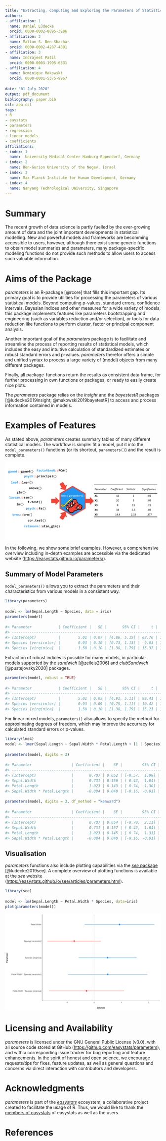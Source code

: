 ```yaml
---
title: "Extracting, Computing and Exploring the Parameters of Statistical Models using R"
authors:
- affiliation: 1
  name: Daniel Lüdecke
  orcid: 0000-0002-8895-3206
- affiliation: 2
  name: Mattan S. Ben-Shachar
  orcid: 0000-0002-4287-4801
- affiliation: 3
  name: Indrajeet Patil
  orcid: 0000-0003-1995-6531
- affiliation: 4
  name: Dominique Makowski
  orcid: 0000-0001-5375-9967

date: "01 July 2020"
output: pdf_document
bibliography: paper.bib
csl: apa.csl
tags:
- R
- eaystats
- parameters
- regression
- linear models
- coefficients
affiliations:
- index: 1
  name:  University Medical Center Hamburg-Eppendorf, Germany
- index: 2
  name: Ben-Gurion University of the Negev, Israel
- index: 3
  name: Max Planck Institute for Human Development, Germany
- index: 4
  name: Nanyang Technological University, Singapore
---
```


# Summary

The recent growth of data science is partly fuelled by the ever-growing amount of data and the joint important developments in statistical modelling. New and powerful models and frameworks are becomming accessible to users, however, although there exist some generic functions to obtain model summaries and parameters, many package-specific modeling functions do not provide such methods to allow users to access such valuable information. 

# Aims of the Package

*parameters* is an R-package [@rcore] that fills this important gap. Its primary goal is to provide utilities for processing the parameters of various statistical models. Beyond computing p-values, standard errors, confidence intervals, Bayesian indices and other measures for a wide variety of models, this package implements features like parameters bootstrapping and engineering (such as variables reduction and/or selection), or tools for data reduction like functions to perform cluster, factor or principal component analysis.

Another important goal of the *parameters* package is to facilitate and streamline the process of reporting results of statistical models, which includes the easy and intuitive calculation of standardized estimates or robust standard errors and p-values. *parameters* therefor offers a simple and unified syntax to process a large variety of (model) objects from many different packages.

Finally, all package-functions return the results as consistent data frame, for further processing in own functions or packages, or ready to easily create nice plots.

The *parameters* package relies on the *insight* and the *bayestestR* packages [@ludecke2019insight; @makowski2019bayetestR] to access and process information contained in models.

# Examples of Features

As stated above, *parameters* creates summary tables of many different statistical models. The workflow is simple: fit a model, put it into the `model_parameters()` functions (or its shortcut, `parameters()`) and the result is complete. 

![](figure1.png)

In the following, we show some brief examples. However, a comprehensive overview including in-depth examples are accessible via the dedicated website (https://easystats.github.io/parameters/).

## Summary of Model Parameters

`model_parameters()` allows you to extract the parameters and their characteristics from various models in a consistent way.

``` r
library(parameters)

model <- lm(Sepal.Length ~ Species, data = iris)
parameters(model)

#> Parameter            | Coefficient |   SE |       95% CI |     t |  df |      p
#> -------------------------------------------------------------------------------
#> (Intercept)          |        5.01 | 0.07 | [4.86, 5.15] | 68.76 | 147 | < .001
#> Species [versicolor] |        0.93 | 0.10 | [0.73, 1.13] |  9.03 | 147 | < .001
#> Species [virginica]  |        1.58 | 0.10 | [1.38, 1.79] | 15.37 | 147 | < .001
```

Extraction of robust indices is possible for many models, in particular models supported by the *sandwich* [@zeileis2006] and *clubSandwich* [@pustejovsky2020] packages.

``` r
parameters(model, robust = TRUE)

#> Parameter            | Coefficient |   SE |       95% CI |     t |  df |      p
#> -------------------------------------------------------------------------------
#> (Intercept)          |        5.01 | 0.05 | [4.91, 5.11] | 99.41 | 147 | < .001
#> Species [versicolor] |        0.93 | 0.09 | [0.75, 1.11] | 10.42 | 147 | < .001
#> Species [virginica]  |        1.58 | 0.10 | [1.38, 1.79] | 15.23 | 147 | < .001
```

For linear mixed models, `parameters()` also allows to specify the method for approximating degrees of freedom, which may improve the accurracy for calculated standard errors or p-values.

``` r
library(lme4)
model <- lmer(Sepal.Length ~ Sepal.Width * Petal.Length + (1 | Species), data = iris)

parameters(model, digits = 3)

#> Parameter                  | Coefficient |    SE |         95% CI |      t |  df |      p
#> -----------------------------------------------------------------------------------------
#> (Intercept)                |       0.707 | 0.652 | [-0.57,  1.98] |  1.085 | 144 | 0.278 
#> Sepal.Width                |       0.731 | 0.156 | [ 0.43,  1.04] |  4.693 | 144 | < .001
#> Petal.Length               |       1.023 | 0.143 | [ 0.74,  1.30] |  7.145 | 144 | < .001
#> Sepal.Width * Petal.Length |      -0.084 | 0.040 | [-0.16, -0.01] | -2.106 | 144 | 0.035 

parameters(model, digits = 3, df_method = "kenward")

#> Parameter                  | Coefficient |    SE |         95% CI |      t |     df |      p
#> --------------------------------------------------------------------------------------------
#> (Intercept)                |       0.707 | 0.654 | [-0.70,  2.11] |  1.082 |  13.76 | 0.298 
#> Sepal.Width                |       0.731 | 0.157 | [ 0.42,  1.04] |  4.669 | 145.22 | < .001
#> Petal.Length               |       1.023 | 0.145 | [ 0.74,  1.31] |  7.034 | 145.92 | < .001
#> Sepal.Width * Petal.Length |      -0.084 | 0.040 | [-0.16, -0.01] | -2.106 | 144.02 | 0.037 
```

## Visualisation

*parameters* functions also include plotting capabilities via the [*see* package](https://easystats.github.io/see/) [@ludecke2019see]. A complete overview of plotting functions is available at the *see* website (https://easystats.github.io/see/articles/parameters.html).

```r
library(see)

model <- lm(Sepal.Length ~ Petal.Width * Species, data=iris)
plot(parameters(model))
```

![](figure3.png)

# Licensing and Availability

*parameters* is licensed under the GNU General Public License (v3.0), with all source code stored at GitHub (https://github.com/easystats/parameters), and with a corresponding issue tracker for bug reporting and feature enhancements. In the spirit of honest and open science, we encourage requests/tips for fixes, feature updates, as well as general questions and concerns via direct interaction with contributors and developers.

# Acknowledgments

*parameters* is part of the [*easystats*](https://github.com/easystats/easystats) ecosystem, a collaborative project created to facilitate the usage of R. Thus, we would like to thank the [members of easystats](https://github.com/orgs/easystats/people) of easystats as well as the users.

# References
